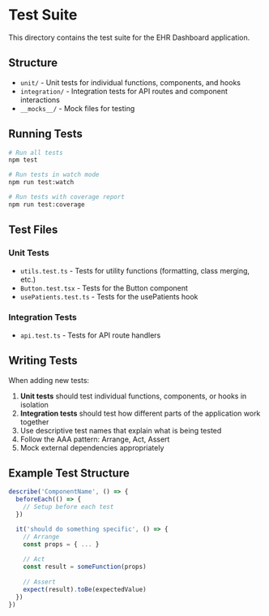 # Test Suite

This directory contains the test suite for the EHR Dashboard application.

## Structure

- `unit/` - Unit tests for individual functions, components, and hooks
- `integration/` - Integration tests for API routes and component interactions
- `__mocks__/` - Mock files for testing

## Running Tests

```bash
# Run all tests
npm test

# Run tests in watch mode
npm run test:watch

# Run tests with coverage report
npm run test:coverage
```

## Test Files

### Unit Tests
- `utils.test.ts` - Tests for utility functions (formatting, class merging, etc.)
- `Button.test.tsx` - Tests for the Button component
- `usePatients.test.ts` - Tests for the usePatients hook

### Integration Tests
- `api.test.ts` - Tests for API route handlers

## Writing Tests

When adding new tests:

1. **Unit tests** should test individual functions, components, or hooks in isolation
2. **Integration tests** should test how different parts of the application work together
3. Use descriptive test names that explain what is being tested
4. Follow the AAA pattern: Arrange, Act, Assert
5. Mock external dependencies appropriately

## Example Test Structure

```typescript
describe('ComponentName', () => {
  beforeEach(() => {
    // Setup before each test
  })

  it('should do something specific', () => {
    // Arrange
    const props = { ... }
    
    // Act
    const result = someFunction(props)
    
    // Assert
    expect(result).toBe(expectedValue)
  })
})
```
